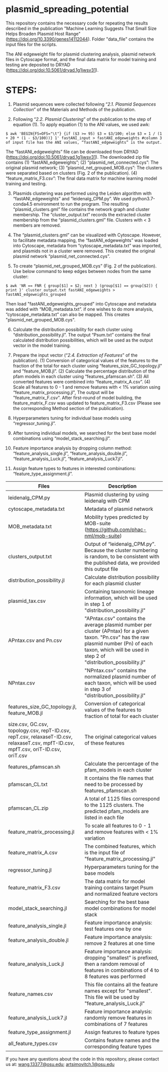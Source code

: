 # plasmid_spreading_potential

This repository contains the necessary code for repeating the results described in the publication "Machine Learning Suggests That Small Size Helps Broaden Plasmid Host Range" (https://doi.org/10.3390/genes14112044). Folder "data_file" contains the input files for the scripts.

The ANI edgeweight file for plasmid clustering analysis, plasmid network files in Cytoscape format, and the final data matrix for model training and testing are deposited to DRYAD (https://doi.org/doi:10.5061/dryad.1g1jwsv31).

# STEPS:
1. Plasmid sequences were collected following “_2.1. Plasmid Sequences Collection_” of the Materials and Methods of the publication.

2. Following “_2.2. Plasmid Clustering_” of the publication to the step of equation (1). To apply equation (1) to the ANI values, we used awk:

```
$ awk 'BEGIN{FS=OFS="\t"} {if ($3 >= 95) $3 = $3/100; else $3 = 1 / (1 + 20 * (1 - $3/100))} 1' fastANI_input > fastANI_edgeweights #column 3 of input file has the ANI values, “fastANI_edgeweights” is the output.
```

The “fastANI_edgeweights” file can be downloaded from DRYAD (https://doi.org/doi:10.5061/dryad.1g1jwsv31). The downloaded zip file contains (1) “fastANI_edgeweights”; (2) “plasmid_net_connected.cys”: The original plasmid network; (3) “plasmid_net_grouped_MOB.cys”: The clusters were separated based on clusters (Fig. 2 of the publication). (4) “feature_matrix_F3.csv”: The final data matrix for machine learning model training and testing.

3. Plasmids clustering was performed using the Leiden algorithm with “fastANI_edgeweights” and “leidenalg_CPM.py”. We used python3.7-conda4.5 environment to run the program. The resulting “plasmid_clusters.gml” file contains the network graph and cluster membership. The “cluster_output.txt” records the extracted cluster membership from the “plasmid_clusters.gml” file. Clusters with < 3 members are removed.

4. The “plasmid_clusters.gml” can be visualized with Cytoscape. However, to facilitate metadata mapping, the “fastANI_edgeweights” was loaded into Cytoscape, metadata from “cytoscape_metadata.txt” was imported, and plasmids not in a cluster were removed. This created the original plasmid network “plasmid_net_connected.cys”. 

5. To create “plasmid_net_grouped_MOB.cys” (Fig. 2 of the publication). 
Use below command to keep edges between nodes from the same cluster:
```
$ awk 'NR == FNR { group[$1] = $2; next } (group[$1] == group[$2]) { print }' cluster_output.txt fastANI_edgeweights > fastANI_edgeweights_grouped
```

Then load "fastANI_edgeweights_grouped" into Cytoscape and metadata was added with “MOB_metadata.txt”. if one wishes to do more analysis, “cytoscape_metadata.txt” can also be mapped. This creates "plasmid_net_grouped_MOB.cys".

6. Calculate the distribution possibility for each cluster using “distribution_possibility.jl”. The output “Psum.txt” contains the final calculated distribution possibilities, which will be used as the output vector in the model training.

7. Prepare the input vector (“_2.4. Extraction of Features_” of the publication). (1) Conversion of categorical values of the features to the fraction of the total for each cluster using “features_size_GC_topology.jl" and "feature_MOB.jl”. (2) Calculate the percentage distribution of the pfam models in each cluster using “features_pfamscan.sh”. (3) All converted features were combined into “feature_matrix_A.csv”. (4) Scale all features to 0 - 1 and remove features with < 1% variation using “feature_matrix_processing.jl", The output will be "feature_matrix_F.csv". After first-round of model building, the feature_matrix_F.csv was updated to feature_matrix_F3.csv (Please see the corresponding Method section of the publication).
   
8. Hyperparameters tuning for individual base models using “regressor_tuning.jl”.

9. After tunning individual models, we searched for the best base model combinations using “model_stack_searching.jl”.

10. Feature importance analysis by dropping column method: “feature_analysis_single.jl”, “feature_analysis_double.jl”, “feature_analysis_Luck.jl”, “feature_analysis_Luck7.jl”.

11. Assign feature types to features in interested combinations: “feature_type_assignment.jl”.


| Files | Description |
| --- | --- |
| leidenalg_CPM.py | Plasmid clustering by using leidenalg with CPM |
| cytoscape_metadata.txt | Metadata of plasmid network |
| MOB_metadata.txt | Mobility types predicted by MOB-suite (https://github.com/phac-nml/mob-suite) |
| clusters_output.txt | Output of “leidenalg_CPM.py”. Because the cluster numbering is random, to be consistent with the published data, we provided this output file |
| distribution_possibility.jl | Calculate distribution possibility for each plasmid cluster|
| plasmid_tax.csv | Containing taxonomic lineage information, which will be used in step 1 of "distribution_possibility.jl" |
| APntax.csv and Pn.csv | "APntax.csv" contains the average plasmid number per cluster (APntax) for a given taxon. "Pn.csv" has the raw plasmid number (Pn) of each taxon, which will be used in step 2 of "distribution_possibility.jl" |
| NPntax.csv | "NPntax.csv" contains the normalized plasmid number of each taxon, which will be used in step 3 of "distribution_possibility.jl" |
| features_size_GC_topology.jl, feature_MOB.jl | Conversion of categorical values of the features to fraction of total for each cluster |
| size.csv, GC.csv, topology.csv, repT-ID.csv, repT.csv, relaxaseT-ID.csv, relaxaseT.csv, mpfT-ID.csv, mpfT.csv, oriT-ID.csv, oriT.csv | The original categorical values of these features |
| features_pfamscan.sh | Calculate the percentage of the pfam_models in each cluster |
| pfamscan_CL.txt | It contains the file names that need to be processed by features_pfamscan.sh |
| pfamscan_CL.zip | A total of 1125 files correspond to the 1125 clusters. The predicted pfam_models are listed in each file |
| feature_matrix_processing.jl | To scale all features to 0 - 1 and remove features with < 1% variation |
| feature_matrix_A.csv | The combined features, which is the input file of "feature_matrix_processing.jl" |
| regressor_tuning.jl | Hyperparameters tuning for the base models |
| feature_matrix_F3.csv | The data matrix for model training contains target Psum and normalized feature vectors |
| model_stack_searching.jl | Searching for the best base model combinations for model stack |
| feature_analysis_single.jl | Feature importance analysis: test features one by one |
| feature_analysis_double.jl | Feature importance analysis: remove 2 features at one time |
| feature_analysis_Luck.jl | Feature importance analysis: dropping "smallest" is prefixed, then a random removal of features in combinations of 4 to 8 features was performed |
| feature_names.csv | This file contains all the feature names except for "smallest". This file will be used by "feature_analysis_Luck.jl" |
| feature_analysis_Luck7.jl | Feature importance analysis: randomly remove features in combinations of 7 features |
| feature_type_assignment.jl | Assign features to feature types |
| all_feature_types.csv | Contains feature names and the corresponding feature types |

If you have any questions about the code in this repository, please contact us at: wang.13377@osu.edu; artsimovitch.1@osu.edu
